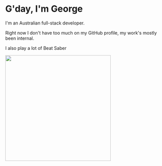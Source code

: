# G'day, I'm George

I'm an Australian full-stack developer.

Right now I don't have too much on my GitHub profile, my work's mostly been internal.


I also play a lot of Beat Saber

<img src='https://accsaber.com/thumbnail/profile/76561198101382389.png' height='332px'>
